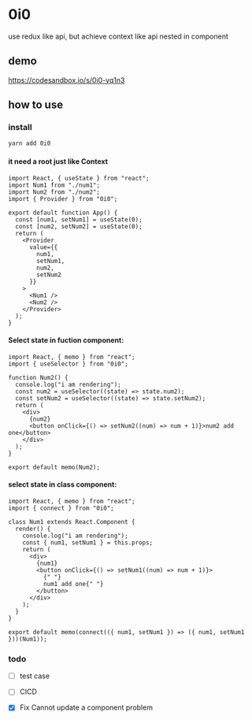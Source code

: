 # 0i0

use redux like api, but achieve context like api nested in component

## demo

https://codesandbox.io/s/0i0-yq1n3

## how to use

### install

```bash
yarn add 0i0
```

#### it need a root just like Context

```tsx
import React, { useState } from "react";
import Num1 from "./num1";
import Num2 from "./num2";
import { Provider } from "0i0";

export default function App() {
  const [num1, setNum1] = useState(0);
  const [num2, setNum2] = useState(0);
  return (
    <Provider
      value={{
        num1,
        setNum1,
        num2,
        setNum2
      }}
    >
      <Num1 />
      <Num2 />
    </Provider>
  );
}
```

#### Select state in fuction component:

```tsx
import React, { memo } from "react";
import { useSelector } from "0i0";

function Num2() {
  console.log("i am rendering");
  const num2 = useSelector((state) => state.num2);
  const setNum2 = useSelector((state) => state.setNum2);
  return (
    <div>
      {num2}
      <button onClick={() => setNum2((num) => num + 1)}>num2 add one</button>
    </div>
  );
}

export default memo(Num2);
```

#### select state in class component:

```tsx
import React, { memo } from "react";
import { connect } from "0i0";

class Num1 extends React.Component {
  render() {
    console.log("i am rendering");
    const { num1, setNum1 } = this.props;
    return (
      <div>
        {num1}
        <button onClick={() => setNum1((num) => num + 1)}>
          {" "}
          num1 add one{" "}
        </button>
      </div>
    );
  }
}

export default memo(connect(({ num1, setNum1 }) => ({ num1, setNum1 }))(Num1));

```

### todo

- [ ] test case
- [ ] CICD
- [x] Fix  Cannot update a component problem

